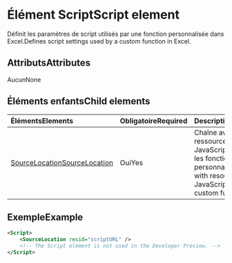 # <a name="script-element"></a><span data-ttu-id="43cde-101">Élément Script</span><span class="sxs-lookup"><span data-stu-id="43cde-101">Script element</span></span>

<span data-ttu-id="43cde-102">Définit les paramètres de script utilisés par une fonction personnalisée dans Excel.</span><span class="sxs-lookup"><span data-stu-id="43cde-102">Defines script settings used by a custom function in Excel.</span></span>

## <a name="attributes"></a><span data-ttu-id="43cde-103">Attributs</span><span class="sxs-lookup"><span data-stu-id="43cde-103">Attributes</span></span>

<span data-ttu-id="43cde-104">Aucun</span><span class="sxs-lookup"><span data-stu-id="43cde-104">None</span></span>

## <a name="child-elements"></a><span data-ttu-id="43cde-105">Éléments enfants</span><span class="sxs-lookup"><span data-stu-id="43cde-105">Child elements</span></span>

|<span data-ttu-id="43cde-106">Éléments</span><span class="sxs-lookup"><span data-stu-id="43cde-106">Elements</span></span>  |  <span data-ttu-id="43cde-107">Obligatoire</span><span class="sxs-lookup"><span data-stu-id="43cde-107">Required</span></span>  |  <span data-ttu-id="43cde-108">Description</span><span class="sxs-lookup"><span data-stu-id="43cde-108">Description</span></span>  |
|:-----|:-----|:-----|
|  [<span data-ttu-id="43cde-109">SourceLocation</span><span class="sxs-lookup"><span data-stu-id="43cde-109">SourceLocation</span></span>](customfunctionssourcelocation.md)  |  <span data-ttu-id="43cde-110">Oui</span><span class="sxs-lookup"><span data-stu-id="43cde-110">Yes</span></span>  | <span data-ttu-id="43cde-111">Chaîne avec l’ID de ressource du fichier JavaScript utilisé par les fonctions personnalisées.</span><span class="sxs-lookup"><span data-stu-id="43cde-111">String with resource id of the JavaScript file used by custom functions.</span></span>|

## <a name="example"></a><span data-ttu-id="43cde-112">Exemple</span><span class="sxs-lookup"><span data-stu-id="43cde-112">Example</span></span>

```xml
<Script>
    <SourceLocation resid="scriptURL" />
    <!-- The Script element is not used in the Developer Preview. -->
</Script>
```
